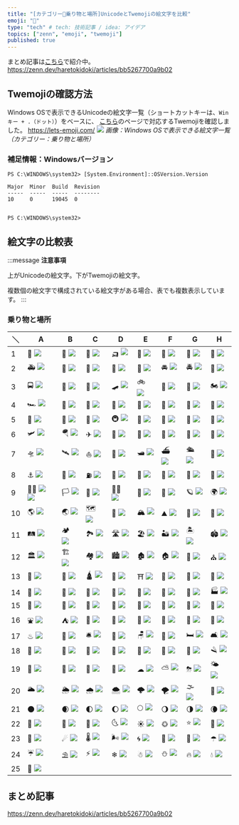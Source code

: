 ```yaml
---
title: "[カテゴリー🚗乗り物と場所]UnicodeとTwemojiの絵文字を比較"
emoji: "🚗"
type: "tech" # tech: 技術記事 / idea: アイデア
topics: ["zenn", "emoji", "twemoji"]
published: true
---
```

まとめ記事は[こちら](https://zenn.dev/haretokidoki/articles/bb5267700a9b02)で紹介中。
https://zenn.dev/haretokidoki/articles/bb5267700a9b02

## Twemojiの確認方法
Windows OSで表示できるUnicodeの絵文字一覧（ショートカットキーは、`Winキー + .（ドット）`）をベースに、
[こちら](https://lets-emoji.com/)のページで対応するTwemojiを確認しました。
https://lets-emoji.com/
![](https://storage.googleapis.com/zenn-user-upload/4b5392a3e4c5-20230517.png)
*画像：Windows OSで表示できる絵文字一覧（カテゴリー：乗り物と場所）*

### 補足情報：Windowsバージョン
```powershell:Windows10 Pro
PS C:\WINDOWS\system32> [System.Environment]::OSVersion.Version

Major  Minor  Build  Revision
-----  -----  -----  --------
10     0      19045  0


PS C:\WINDOWS\system32>
```

## 絵文字の比較表
:::message
**注意事項**

上がUnicodeの絵文字。下がTwemojiの絵文字。

複数個の絵文字で構成されている絵文字がある場合、表でも複数表示しています。
:::
### 乗り物と場所
| ＼ | A | B | C | D | E | F | G | H |
| ----- | ----- | ----- | ----- | ----- | ----- | ----- | ----- | ----- |
| 1 | 🚗 ![](https://twemoji.maxcdn.com/v/14.0.2/72x72/1f697.png) | 🚓 ![](https://twemoji.maxcdn.com/v/14.0.2/72x72/1f693.png) | 🚕 ![](https://twemoji.maxcdn.com/v/14.0.2/72x72/1f695.png) | 🛺 ![](https://twemoji.maxcdn.com/v/14.0.2/72x72/1f6fa.png) | 🚙 ![](https://twemoji.maxcdn.com/v/14.0.2/72x72/1f699.png) | 🚌 ![](https://twemoji.maxcdn.com/v/14.0.2/72x72/1f68c.png) | 🚐 ![](https://twemoji.maxcdn.com/v/14.0.2/72x72/1f690.png) | 🚎 ![](https://twemoji.maxcdn.com/v/14.0.2/72x72/1f68e.png) |
| 2 | 🚑 ![](https://twemoji.maxcdn.com/v/14.0.2/72x72/1f691.png) | 🚒 ![](https://twemoji.maxcdn.com/v/14.0.2/72x72/1f692.png) | 🚚 ![](https://twemoji.maxcdn.com/v/14.0.2/72x72/1f69a.png) | 🚛 ![](https://twemoji.maxcdn.com/v/14.0.2/72x72/1f69b.png) | 🚜 ![](https://twemoji.maxcdn.com/v/14.0.2/72x72/1f69c.png) | 🚘 ![](https://twemoji.maxcdn.com/v/14.0.2/72x72/1f698.png) | 🚔 ![](https://twemoji.maxcdn.com/v/14.0.2/72x72/1f694.png) | 🚖 ![](https://twemoji.maxcdn.com/v/14.0.2/72x72/1f696.png) |
| 3 | 🚍 ![](https://twemoji.maxcdn.com/v/14.0.2/72x72/1f68d.png) | 🦽 ![](https://twemoji.maxcdn.com/v/14.0.2/72x72/1f9bd.png) | 🦼 ![](https://twemoji.maxcdn.com/v/14.0.2/72x72/1f9bc.png) | 🛹 ![](https://twemoji.maxcdn.com/v/14.0.2/72x72/1f6f9.png) | 🚲 ![](https://twemoji.maxcdn.com/v/14.0.2/72x72/1f6b2.png) | 🛴 ![](https://twemoji.maxcdn.com/v/14.0.2/72x72/1f6f4.png) | 🛵 ![](https://twemoji.maxcdn.com/v/14.0.2/72x72/1f6f5.png) | 🏍 ![](https://twemoji.maxcdn.com/v/14.0.2/72x72/1f3cd.png) |
| 4 | 🏎 ![](https://twemoji.maxcdn.com/v/14.0.2/72x72/1f3ce.png) | 🚄 ![](https://twemoji.maxcdn.com/v/14.0.2/72x72/1f684.png) | 🚅 ![](https://twemoji.maxcdn.com/v/14.0.2/72x72/1f685.png) | 🚈 ![](https://twemoji.maxcdn.com/v/14.0.2/72x72/1f688.png) | 🚝 ![](https://twemoji.maxcdn.com/v/14.0.2/72x72/1f69d.png) | 🚞 ![](https://twemoji.maxcdn.com/v/14.0.2/72x72/1f69e.png) | 🚃 ![](https://twemoji.maxcdn.com/v/14.0.2/72x72/1f683.png) | 🚋 ![](https://twemoji.maxcdn.com/v/14.0.2/72x72/1f68b.png) |
| 5 | 🚆 ![](https://twemoji.maxcdn.com/v/14.0.2/72x72/1f686.png) | 🚉 ![](https://twemoji.maxcdn.com/v/14.0.2/72x72/1f689.png) | 🚊 ![](https://twemoji.maxcdn.com/v/14.0.2/72x72/1f68a.png) | 🚇 ![](https://twemoji.maxcdn.com/v/14.0.2/72x72/1f687.png) | 🚟 ![](https://twemoji.maxcdn.com/v/14.0.2/72x72/1f69f.png) | 🚠 ![](https://twemoji.maxcdn.com/v/14.0.2/72x72/1f6a0.png) | 🚡 ![](https://twemoji.maxcdn.com/v/14.0.2/72x72/1f6a1.png) | 🚂 ![](https://twemoji.maxcdn.com/v/14.0.2/72x72/1f682.png) |
| 6 | 🛩 ![](https://twemoji.maxcdn.com/v/14.0.2/72x72/1f6e9.png) | 🪂 ![](https://twemoji.maxcdn.com/v/14.0.2/72x72/1fa82.png) | ✈ ![](https://twemoji.maxcdn.com/v/14.0.2/72x72/2708.png) | 🛫 ![](https://twemoji.maxcdn.com/v/14.0.2/72x72/1f6eb.png) | 🛬 ![](https://twemoji.maxcdn.com/v/14.0.2/72x72/1f6ec.png) | 💺 ![](https://twemoji.maxcdn.com/v/14.0.2/72x72/1f4ba.png) | 🚁 ![](https://twemoji.maxcdn.com/v/14.0.2/72x72/1f681.png) | 🚀 ![](https://twemoji.maxcdn.com/v/14.0.2/72x72/1f680.png) |
| 7 | 🛸 ![](https://twemoji.maxcdn.com/v/14.0.2/72x72/1f6f8.png) | 🛰 ![](https://twemoji.maxcdn.com/v/14.0.2/72x72/1f6f0.png) | ⛵ ![](https://twemoji.maxcdn.com/v/14.0.2/72x72/26f5.png) | 🚤 ![](https://twemoji.maxcdn.com/v/14.0.2/72x72/1f6a4.png) | 🛥 ![](https://twemoji.maxcdn.com/v/14.0.2/72x72/1f6e5.png) | ⛴ ![](https://twemoji.maxcdn.com/v/14.0.2/72x72/26f4.png) | 🛳 ![](https://twemoji.maxcdn.com/v/14.0.2/72x72/1f6f3.png) | 🚢 ![](https://twemoji.maxcdn.com/v/14.0.2/72x72/1f6a2.png) |
| 8 | ⚓ ![](https://twemoji.maxcdn.com/v/14.0.2/72x72/2693.png) | 🚏 ![](https://twemoji.maxcdn.com/v/14.0.2/72x72/1f68f.png) | ⛽ ![](https://twemoji.maxcdn.com/v/14.0.2/72x72/26fd.png) | 🚨 ![](https://twemoji.maxcdn.com/v/14.0.2/72x72/1f6a8.png) | 🚥 ![](https://twemoji.maxcdn.com/v/14.0.2/72x72/1f6a5.png) | 🚦 ![](https://twemoji.maxcdn.com/v/14.0.2/72x72/1f6a6.png) | 🚧 ![](https://twemoji.maxcdn.com/v/14.0.2/72x72/1f6a7.png) | 🏁 ![](https://twemoji.maxcdn.com/v/14.0.2/72x72/1f3c1.png) |
| 9 | 🏳‍🌈 ![](https://twemoji.maxcdn.com/v/14.0.2/72x72/1f3f3.png) ![](https://twemoji.maxcdn.com/v/14.0.2/72x72/1f308.png) | 🏳 ![](https://twemoji.maxcdn.com/v/14.0.2/72x72/1f3f3.png) | 🏴 ![](https://twemoji.maxcdn.com/v/14.0.2/72x72/1f3f4.png) | 🏴‍☠️ ![](https://twemoji.maxcdn.com/v/14.0.2/72x72/1f3f4-200d-2620-fe0f.png) | 🚩 ![](https://twemoji.maxcdn.com/v/14.0.2/72x72/1f6a9.png) | 🌌 ![](https://twemoji.maxcdn.com/v/14.0.2/72x72/1f30c.png) | 🪐 ![](https://twemoji.maxcdn.com/v/14.0.2/72x72/1fa90.png) | 🌍 ![](https://twemoji.maxcdn.com/v/14.0.2/72x72/1f30d.png) |
| 10 | 🌎 ![](https://twemoji.maxcdn.com/v/14.0.2/72x72/1f30e.png) | 🌏 ![](https://twemoji.maxcdn.com/v/14.0.2/72x72/1f30f.png) | 🗺 ![](https://twemoji.maxcdn.com/v/14.0.2/72x72/1f5fa.png) | 🧭 ![](https://twemoji.maxcdn.com/v/14.0.2/72x72/1f9ed.png) | 🏔 ![](https://twemoji.maxcdn.com/v/14.0.2/72x72/1f3d4.png) | ⛰ ![](https://twemoji.maxcdn.com/v/14.0.2/72x72/26f0.png) | 🌋 ![](https://twemoji.maxcdn.com/v/14.0.2/72x72/1f30b.png) | 🗻 ![](https://twemoji.maxcdn.com/v/14.0.2/72x72/1f5fb.png) |
| 11 | 🛤 ![](https://twemoji.maxcdn.com/v/14.0.2/72x72/1f6e4.png) | 🏕 ![](https://twemoji.maxcdn.com/v/14.0.2/72x72/1f3d5.png) | 🏞 ![](https://twemoji.maxcdn.com/v/14.0.2/72x72/1f3de.png) | 🛣 ![](https://twemoji.maxcdn.com/v/14.0.2/72x72/1f6e3.png) | 🏖 ![](https://twemoji.maxcdn.com/v/14.0.2/72x72/1f3d6.png) | 🏜 ![](https://twemoji.maxcdn.com/v/14.0.2/72x72/1f3dc.png) | 🏝 ![](https://twemoji.maxcdn.com/v/14.0.2/72x72/1f3dd.png) | 🏟 ![](https://twemoji.maxcdn.com/v/14.0.2/72x72/1f3df.png) |
| 12 | 🏛 ![](https://twemoji.maxcdn.com/v/14.0.2/72x72/1f3db.png) | 🏗 ![](https://twemoji.maxcdn.com/v/14.0.2/72x72/1f3d7.png) | 🏘 ![](https://twemoji.maxcdn.com/v/14.0.2/72x72/1f3d8.png) | 🏙 ![](https://twemoji.maxcdn.com/v/14.0.2/72x72/1f3d9.png) | 🏚 ![](https://twemoji.maxcdn.com/v/14.0.2/72x72/1f3da.png) | 🏠 ![](https://twemoji.maxcdn.com/v/14.0.2/72x72/1f3e0.png) | 🏡 ![](https://twemoji.maxcdn.com/v/14.0.2/72x72/1f3e1.png) | ⛪ ![](https://twemoji.maxcdn.com/v/14.0.2/72x72/26ea.png) |
| 13 | 🕋 ![](https://twemoji.maxcdn.com/v/14.0.2/72x72/1f54b.png) | 🕌 ![](https://twemoji.maxcdn.com/v/14.0.2/72x72/1f54c.png) | 🛕 ![](https://twemoji.maxcdn.com/v/14.0.2/72x72/1f6d5.png) | 🕍 ![](https://twemoji.maxcdn.com/v/14.0.2/72x72/1f54d.png) | ⛩ ![](https://twemoji.maxcdn.com/v/14.0.2/72x72/26e9.png) | 🏢 ![](https://twemoji.maxcdn.com/v/14.0.2/72x72/1f3e2.png) | 🏣 ![](https://twemoji.maxcdn.com/v/14.0.2/72x72/1f3e3.png) | 🏤 ![](https://twemoji.maxcdn.com/v/14.0.2/72x72/1f3e4.png) |
| 14 | 🏥 ![](https://twemoji.maxcdn.com/v/14.0.2/72x72/1f3e5.png) | 🏦 ![](https://twemoji.maxcdn.com/v/14.0.2/72x72/1f3e6.png) | 🏨 ![](https://twemoji.maxcdn.com/v/14.0.2/72x72/1f3e8.png) | 🏩 ![](https://twemoji.maxcdn.com/v/14.0.2/72x72/1f3e9.png) | 🏪 ![](https://twemoji.maxcdn.com/v/14.0.2/72x72/1f3ea.png) | 🏫 ![](https://twemoji.maxcdn.com/v/14.0.2/72x72/1f3eb.png) | 🏬 ![](https://twemoji.maxcdn.com/v/14.0.2/72x72/1f3ec.png) | 🏭 ![](https://twemoji.maxcdn.com/v/14.0.2/72x72/1f3ed.png) |
| 15 | 🏯 ![](https://twemoji.maxcdn.com/v/14.0.2/72x72/1f3ef.png) | 🏰 ![](https://twemoji.maxcdn.com/v/14.0.2/72x72/1f3f0.png) | 💒 ![](https://twemoji.maxcdn.com/v/14.0.2/72x72/1f492.png) | 🗼 ![](https://twemoji.maxcdn.com/v/14.0.2/72x72/1f5fc.png) | 🌉 ![](https://twemoji.maxcdn.com/v/14.0.2/72x72/1f309.png) | 🗽 ![](https://twemoji.maxcdn.com/v/14.0.2/72x72/1f5fd.png) | 🗾 ![](https://twemoji.maxcdn.com/v/14.0.2/72x72/1f5fe.png) | 🎌 ![](https://twemoji.maxcdn.com/v/14.0.2/72x72/1f38c.png) |
| 16 | ⛲ ![](https://twemoji.maxcdn.com/v/14.0.2/72x72/26f2.png) | ⛺ ![](https://twemoji.maxcdn.com/v/14.0.2/72x72/26fa.png) | 🌁 ![](https://twemoji.maxcdn.com/v/14.0.2/72x72/1f301.png) | 🌃 ![](https://twemoji.maxcdn.com/v/14.0.2/72x72/1f303.png) | 🌄 ![](https://twemoji.maxcdn.com/v/14.0.2/72x72/1f304.png) | 🌅 ![](https://twemoji.maxcdn.com/v/14.0.2/72x72/1f305.png) | 🌆 ![](https://twemoji.maxcdn.com/v/14.0.2/72x72/1f306.png) | 🌇 ![](https://twemoji.maxcdn.com/v/14.0.2/72x72/1f307.png) |
| 17 | ♨ ![](https://twemoji.maxcdn.com/v/14.0.2/72x72/2668.png) | 💈 ![](https://twemoji.maxcdn.com/v/14.0.2/72x72/1f488.png) | 🛎 ![](https://twemoji.maxcdn.com/v/14.0.2/72x72/1f6ce.png) | 🧳 ![](https://twemoji.maxcdn.com/v/14.0.2/72x72/1f9f3.png) | 🪑 ![](https://twemoji.maxcdn.com/v/14.0.2/72x72/1fa91.png) | 🚪 ![](https://twemoji.maxcdn.com/v/14.0.2/72x72/1f6aa.png) | 🛏 ![](https://twemoji.maxcdn.com/v/14.0.2/72x72/1f6cf.png) | 🛋 ![](https://twemoji.maxcdn.com/v/14.0.2/72x72/1f6cb.png) |
| 18 | 🚽 ![](https://twemoji.maxcdn.com/v/14.0.2/72x72/1f6bd.png) | 🧻 ![](https://twemoji.maxcdn.com/v/14.0.2/72x72/1f9fb.png) | 🚿 ![](https://twemoji.maxcdn.com/v/14.0.2/72x72/1f6bf.png) | 🛁 ![](https://twemoji.maxcdn.com/v/14.0.2/72x72/1f6c1.png) | 🧼 ![](https://twemoji.maxcdn.com/v/14.0.2/72x72/1f9fc.png) | 🧽 ![](https://twemoji.maxcdn.com/v/14.0.2/72x72/1f9fd.png) | 🧴 ![](https://twemoji.maxcdn.com/v/14.0.2/72x72/1f9f4.png) | 🪒 ![](https://twemoji.maxcdn.com/v/14.0.2/72x72/1fa92.png) |
| 19 | 🧷 ![](https://twemoji.maxcdn.com/v/14.0.2/72x72/1f9f7.png) | 🧹 ![](https://twemoji.maxcdn.com/v/14.0.2/72x72/1f9f9.png) | 🧺 ![](https://twemoji.maxcdn.com/v/14.0.2/72x72/1f9fa.png) | 🧯 ![](https://twemoji.maxcdn.com/v/14.0.2/72x72/1f9ef.png) | ☁ ![](https://twemoji.maxcdn.com/v/14.0.2/72x72/2601.png) | ⛅ ![](https://twemoji.maxcdn.com/v/14.0.2/72x72/26c5.png) | ⛈ ![](https://twemoji.maxcdn.com/v/14.0.2/72x72/26c8.png) | 🌤 ![](https://twemoji.maxcdn.com/v/14.0.2/72x72/1f324.png) |
| 20 | 🌥 ![](https://twemoji.maxcdn.com/v/14.0.2/72x72/1f325.png) | 🌦 ![](https://twemoji.maxcdn.com/v/14.0.2/72x72/1f326.png) | 🌧 ![](https://twemoji.maxcdn.com/v/14.0.2/72x72/1f327.png) | 🌨 ![](https://twemoji.maxcdn.com/v/14.0.2/72x72/1f328.png) | 🌩 ![](https://twemoji.maxcdn.com/v/14.0.2/72x72/1f329.png) | 🌪 ![](https://twemoji.maxcdn.com/v/14.0.2/72x72/1f32a.png) | 🌫 ![](https://twemoji.maxcdn.com/v/14.0.2/72x72/1f32b.png) | 🌝 ![](https://twemoji.maxcdn.com/v/14.0.2/72x72/1f31d.png) |
| 21 | 🌑 ![](https://twemoji.maxcdn.com/v/14.0.2/72x72/1f311.png) | 🌒 ![](https://twemoji.maxcdn.com/v/14.0.2/72x72/1f312.png) | 🌓 ![](https://twemoji.maxcdn.com/v/14.0.2/72x72/1f313.png) | 🌔 ![](https://twemoji.maxcdn.com/v/14.0.2/72x72/1f314.png) | 🌕 ![](https://twemoji.maxcdn.com/v/14.0.2/72x72/1f315.png) | 🌖 ![](https://twemoji.maxcdn.com/v/14.0.2/72x72/1f316.png) | 🌗 ![](https://twemoji.maxcdn.com/v/14.0.2/72x72/1f317.png) | 🌘 ![](https://twemoji.maxcdn.com/v/14.0.2/72x72/1f318.png) |
| 22 | 🌙 ![](https://twemoji.maxcdn.com/v/14.0.2/72x72/1f319.png) | 🌚 ![](https://twemoji.maxcdn.com/v/14.0.2/72x72/1f31a.png) | 🌛 ![](https://twemoji.maxcdn.com/v/14.0.2/72x72/1f31b.png) | 🌜 ![](https://twemoji.maxcdn.com/v/14.0.2/72x72/1f31c.png) | ☀ ![](https://twemoji.maxcdn.com/v/14.0.2/72x72/2600.png) | 🌞 ![](https://twemoji.maxcdn.com/v/14.0.2/72x72/1f31e.png) | ⭐ ![](https://twemoji.maxcdn.com/v/14.0.2/72x72/2b50.png) | 🌟 ![](https://twemoji.maxcdn.com/v/14.0.2/72x72/1f31f.png) |
| 23 | 🌠 ![](https://twemoji.maxcdn.com/v/14.0.2/72x72/1f320.png) | ☄ ![](https://twemoji.maxcdn.com/v/14.0.2/72x72/2604.png) | 🌡 ![](https://twemoji.maxcdn.com/v/14.0.2/72x72/1f321.png) | 🌬 ![](https://twemoji.maxcdn.com/v/14.0.2/72x72/1f32c.png) | 🌀 ![](https://twemoji.maxcdn.com/v/14.0.2/72x72/1f300.png) | 🌈 ![](https://twemoji.maxcdn.com/v/14.0.2/72x72/1f308.png) | 🌂 ![](https://twemoji.maxcdn.com/v/14.0.2/72x72/1f302.png) | ☂ ![](https://twemoji.maxcdn.com/v/14.0.2/72x72/2602.png) |
| 24 | ☔ ![](https://twemoji.maxcdn.com/v/14.0.2/72x72/2614.png) | ⛱ ![](https://twemoji.maxcdn.com/v/14.0.2/72x72/26f1.png) | ⚡ ![](https://twemoji.maxcdn.com/v/14.0.2/72x72/26a1.png) | ❄ ![](https://twemoji.maxcdn.com/v/14.0.2/72x72/2744.png) | ☃ ![](https://twemoji.maxcdn.com/v/14.0.2/72x72/2603.png) | ⛄ ![](https://twemoji.maxcdn.com/v/14.0.2/72x72/26c4.png) | 🔥 ![](https://twemoji.maxcdn.com/v/14.0.2/72x72/1f525.png) | 💧 ![](https://twemoji.maxcdn.com/v/14.0.2/72x72/1f4a7.png) |
| 25 | 🌊 ![](https://twemoji.maxcdn.com/v/14.0.2/72x72/1f30a.png) |  |  |  |  |  |  |  |

## まとめ記事
https://zenn.dev/haretokidoki/articles/bb5267700a9b02
